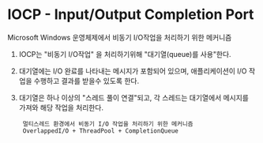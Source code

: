 # IOCP - Input/Output Completion Port

  Microsoft Windows 운영체제에서 비동기 I/O작업을 처리하기 위한 메커니즘

1. IOCP는 "비동기 I/O작업" 을 처리하기위해 "대기열(queue)를 사용"한다.

2. 대기열에는 I/O 완료를 나타내는 메시지가 포함되어 있으며, 애플리케이션이 I/O 작업을 수행하고 결과를 받을수 있도록 한다.

3. 대기열은 하나 이상의 "스레드 풀이 연결"되고, 각 스레드는 대기열에서 메시지를 가져와 해당 작업을 처리한다.

        멀티스레드 환경에서 비동기 I/O 작업을 처리하기 위한 메커니즘
        OverlappedI/O + ThreadPool + CompletionQueue 
